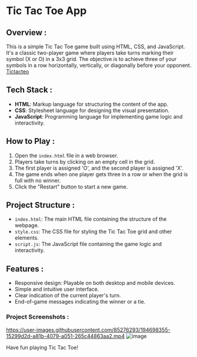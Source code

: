 # Tic Tac Toe App

## Overview :

This is a simple Tic Tac Toe game built using HTML, CSS, and JavaScript. It's a classic two-player game where players take turns marking their symbol (X or O) in a 3x3 grid. The objective is to achieve three of your symbols in a row horizontally, vertically, or diagonally before your opponent.
[Tictacteo](https://Jagrati1213.github.io/Tictacteo)

## Tech Stack :

- **HTML**: Markup language for structuring the content of the app.
- **CSS**: Stylesheet language for designing the visual presentation.
- **JavaScript**: Programming language for implementing game logic and interactivity.

## How to Play :

1. Open the `index.html` file in a web browser.
2. Players take turns by clicking on an empty cell in the grid.
3. The first player is assigned 'O', and the second player is assigned 'X'.
4. The game ends when one player gets three in a row or when the grid is full with no winner.
5. Click the "Restart" button to start a new game.

## Project Structure :

- `index.html`: The main HTML file containing the structure of the webpage.
- `style.css`: The CSS file for styling the Tic Tac Toe grid and other elements.
- `script.js`: The JavaScript file containing the game logic and interactivity.

## Features :

- Responsive design: Playable on both desktop and mobile devices.
- Simple and intuitive user interface.
- Clear indication of the current player's turn.
- End-of-game messages indicating the winner or a tie.

### Project Screenshots :
https://user-images.githubusercontent.com/85276293/194698355-15299d2d-a81b-4079-a051-265c44863aa2.mp4
![image](https://github.com/Jagrati1213/Tictacteo/assets/85276293/4ee772ae-e31d-43a3-916f-3d030bdde775)


Have fun playing Tic Tac Toe!


